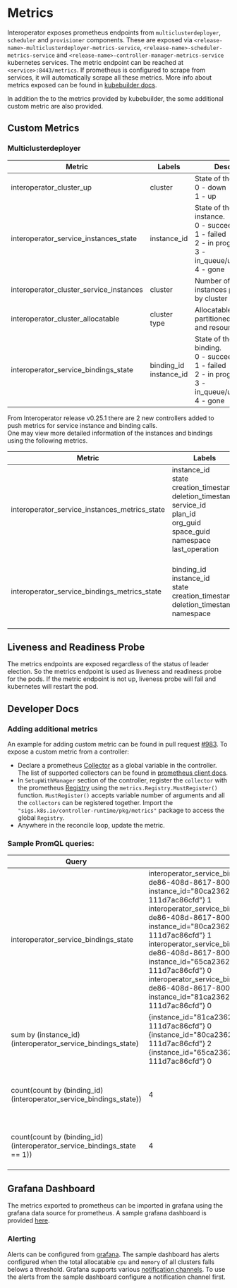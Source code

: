 # Metrics

Interoperator exposes prometheus endpoints from `multiclusterdeployer`, `scheduler` and `provisioner` components. These are exposed via `<release-name>-multiclusterdeployer-metrics-service`, `<release-name>-scheduler-metrics-service` and `<release-name>-controller-manager-metrics-service` kubernetes services. The metric endpoint can be reached at `<service>:8443/metrics`. If prometheus is configured to scrape from services, it will automatically scrape all these metrics. More info about metrics exposed can be found in [kubebuilder docs](https://book.kubebuilder.io/reference/metrics.html).

In addition the to the metrics provided by kubebuilder, the some additional custom metric are also provided.

## Custom Metrics
### Multiclusterdeployer
Metric | Labels | Description
--- | --- | ---
interoperator_cluster_up| cluster | State of the clusters.<br> 0 - down <br> 1 - up
interoperator_service_instances_state | instance_id | State of the service instance.<br> 0 - succeeded <br> 1 - failed <br> 2 - in progress <br> 3 - in_queue/update/delete <br> 4 - gone
interoperator_cluster_service_instances | cluster | Number of service instances partitioned by cluster
interoperator_cluster_allocatable | cluster <br> type | Allocatable resources partitioned by cluster and resource type
interoperator_service_bindings_state | binding_id <br> instance_id | State of the service binding.<br> 0 - succeeded <br> 1 - failed <br> 2 - in progress <br> 3 - in_queue/update/delete <br> 4 - gone

From Interoperator release v0.25.1 there are 2 new controllers added to push metrics for service instance and binding calls.  
One may view more detailed information of the instances and bindings using the following metrics.  

Metric | Labels | Description
--- | --- | ---
interoperator_service_instances_metrics_state | instance_id <br> state <br> creation_timestamp <br> deletion_timestamp <br> service_id <br> plan_id <br> org_guid <br> space_guid <br> namespace <br> last_operation | State of the service instance.<br> 0 - succeeded <br> 1 - failed <br> 2 - in progress <br> 3 - in_queue/update/delete <br> 4 - gone
interoperator_service_bindings_metrics_state | binding_id <br> instance_id <br> state <br> creation_timestamp <br> deletion_timestamp <br> namespace | State of the service binding.<br> 0 - succeeded <br> 1 - failed <br> 2 - in progress <br> 3 - in_queue/update/delete <br> 4 - gone


## Liveness and Readiness Probe
The metrics endpoints are exposed regardless of the status of leader election. So the metrics endpoint is used as liveness and readiness probe for the pods. If the metric endpoint is not up, liveness probe will fail and kubernetes will restart the pod.

## Developer Docs

### Adding additional metrics
An example for adding custom metric can be found in pull request [#983](https://github.com/cloudfoundry/service-fabrik-broker/pull/983). To expose a custom metric from a controller:
* Declare a prometheus [Collector](https://godoc.org/github.com/prometheus/client_golang/prometheus#Collector) as a global variable in the controller. The list of supported collectors can be found in [prometheus client docs](https://godoc.org/github.com/prometheus/client_golang/prometheus).
* In `SetupWithManager` section of the controller, register the `collector` with the prometheus [Registry](https://godoc.org/sigs.k8s.io/controller-runtime/pkg/metrics) using the `metrics.Registry.MustRegister()` function. `MustRegister()` accepts variable number of arguments and all the `collectors` can be registered together. Import the `"sigs.k8s.io/controller-runtime/pkg/metrics"` package to access the global `Registry`.
* Anywhere in the reconcile loop, update the metric.

### Sample PromQL queries:
Query | Output | Comment
--- | ---- | --- |
interoperator_service_bindings_state | interoperator_service_bindings_state{binding_id="0abc2107-de86-408d-8617-800935b84028", instance_id="80ca2362b-6561-4673-ad24-111d7ac86cfd"} 1 <br> interoperator_service_bindings_state{binding_id="0abc2107-de86-408d-8617-800935b84038", instance_id="80ca2362b-6561-4673-ad24-111d7ac86cfd"} 1 <br> interoperator_service_bindings_state{binding_id="0ceb2107-de86-408d-8617-800935b84108", instance_id="65ca2362b-6561-4673-ad24-111d7ac86cfd"} 0 <br> interoperator_service_bindings_state{binding_id="1abc2107-de86-408d-8617-800935b84038", instance_id="81ca2362b-6561-4673-ad24-111d7ac86cfd"} 0 | List all the bindings present in the cluster
sum by (instance_id) (interoperator_service_bindings_state) | {instance_id="81ca2362b-6561-4673-ad24-111d7ac86cfd"} 0 <br> {instance_id="80ca2362b-6561-4673-ad24-111d7ac86cfd"} 2 <br> {instance_id="65ca2362b-6561-4673-ad24-111d7ac86cfd"} 0 | List all the bindings grouped by the instance id
count(count by (binding_id) (interoperator_service_bindings_state)) | 	4 | List the count of all the bindings in the cluster
count(count by (binding_id) (interoperator_service_bindings_state == 1)) | 4 | List all the failed bindings in the cluster


## Grafana Dashboard
The metrics exported to prometheus can be imported in grafana using the grafana data source for prometheus. A sample grafana dashboard is provided [here](./grafana.json). 

### Alerting
Alerts can be configured from [grafana](https://grafana.com/docs/grafana/latest/alerting/create-alerts/). The sample dashboard has alerts configured when the total allocatable `cpu` and `memory` of all clusters falls belows a threshold. Grafana supports various [notification channels](https://grafana.com/docs/grafana/latest/alerting/notifications/). To use the alerts from the sample dashboard configure a notification channel first.
